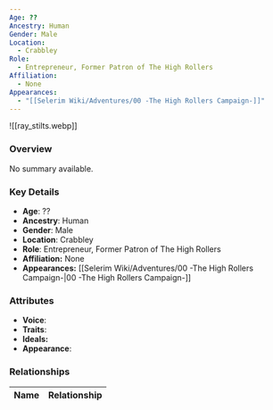 ```yaml
---
Age: ??
Ancestry: Human
Gender: Male
Location:
  - Crabbley
Role:
  - Entrepreneur, Former Patron of The High Rollers
Affiliation:
  - None
Appearances:
  - "[[Selerim Wiki/Adventures/00 -The High Rollers Campaign-]]"
---
```


![[ray_stilts.webp]]

### Overview
No summary available.

### Key Details
- **Age**: ??
- **Ancestry**: Human
- **Gender**: Male
- **Location**: Crabbley
- **Role**: Entrepreneur, Former Patron of The High Rollers
- **Affiliation:** None
- **Appearances:** [[Selerim Wiki/Adventures/00 -The High Rollers Campaign-\|00 -The High Rollers Campaign-]]

### Attributes
- **Voice**: 
- **Traits**: 
- **Ideals:** 
- **Appearance**:

### Relationships

| Name  | Relationship |
| ----- | ------------ |

